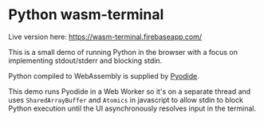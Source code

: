 # Python wasm-terminal

Live version here: https://wasm-terminal.firebaseapp.com/

This is a small demo of running Python in the browser with a focus on implementing stdout/stderr and blocking stdin.

Python compiled to WebAssembly is supplied by [Pyodide](https://pyodide.org/).

This demo runs Pyodide in a Web Worker so it's on a separate thread and uses `SharedArrayBuffer` and `Atomics` in javascript to allow stdin to block Python execution until the UI asynchronously resolves input in the terminal.